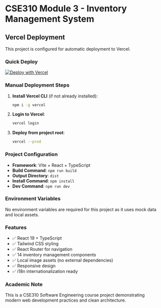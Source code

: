 # CSE310 Module 3 - Inventory Management System

## Vercel Deployment

This project is configured for automatic deployment to Vercel.

### Quick Deploy

[![Deploy with Vercel](https://vercel.com/button)](https://vercel.com/new/clone?repository-url=https://github.com/yourusername/cse310-module3)

### Manual Deployment Steps

1. **Install Vercel CLI** (if not already installed):
   ```bash
   npm i -g vercel
   ```

2. **Login to Vercel**:
   ```bash
   vercel login
   ```

3. **Deploy from project root**:
   ```bash
   vercel --prod
   ```

### Project Configuration

- **Framework**: Vite + React + TypeScript
- **Build Command**: `npm run build`
- **Output Directory**: `dist`
- **Install Command**: `npm install`
- **Dev Command**: `npm run dev`

### Environment Variables

No environment variables are required for this project as it uses mock data and local assets.

### Features

- ✅ React 19 + TypeScript
- ✅ Tailwind CSS styling  
- ✅ React Router for navigation
- ✅ 14 inventory management components
- ✅ Local image assets (no external dependencies)
- ✅ Responsive design
- ✅ i18n internationalization ready

### Academic Note

This is a CSE310 Software Engineering course project demonstrating modern web development practices and clean architecture.

